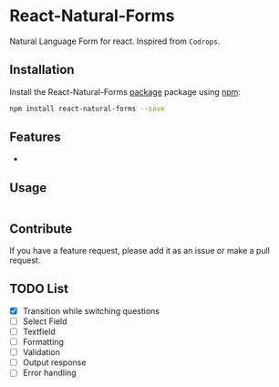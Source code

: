 # React-Natural-Forms

Natural Language Form for react. Inspired from `Codrops`.


## Installation

Install the React-Natural-Forms [package](https://www.npmjs.org/package/react-natural-forms) package using [npm](https://www.npmjs.com/):

```bash
npm install react-natural-forms --save
```


## Features

*

## Usage

```javascript

```

## Contribute

If you have a feature request, please add it as an issue or make a pull request.

## TODO List

- [x] Transition while switching questions
- [ ] Select Field
- [ ] Textfield
- [ ] Formatting
- [ ] Validation
- [ ] Output response
- [ ] Error handling

